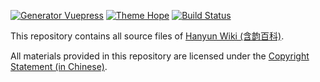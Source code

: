 [![Generator Vuepress](https://img.shields.io/badge/Generator-Vuepress-3eaf7c?style=flat-square&logo=vuedotjs)](https://vuepress.vuejs.org)
[![Theme Hope](https://img.shields.io/badge/Theme-Hope-blue?&style=flat-square&logo=vuedotjs)](https://vuepress-theme-hope.github.io)
[![Build Status](https://img.shields.io/github/workflow/status/leirock/HanyunWiki/Deploy?&label=GitHub+Actions&style=flat-square&logo=gitHub+actions)](https://github.com/leirock/HanyunWiki/actions?query=workflow%3ADeploy)

This repository contains all source files of [Hanyun Wiki (含韵百科)](https://hanyun.pinlyu.com).

All materials provided in this repository are licensed under the [Copyright Statement (in Chinese)](https://hanyun.pinlyu.com/about/copyright/).